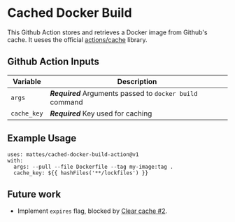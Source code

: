 # Cached Docker Build

This Github Action stores and retrieves a Docker image from Github's cache.
It ueses the official [actions/cache](https://github.com/actions/toolkit/tree/main/packages/cache) library.


## Github Action Inputs

| Variable                         | Description                                                                 |
|----------------------------------|-----------------------------------------------------------------------------|
| `args`                           | ***Required*** Arguments passed to `docker build` command                   |
| `cache_key`                      | ***Required*** Key used for caching                                         |


## Example Usage

```
uses: mattes/cached-docker-build-action@v1
with:
  args: --pull --file Dockerfile --tag my-image:tag .
  cache_key: ${{ hashFiles('**/lockfiles') }}
```

## Future work

  * Implement `expires` flag, blocked by [Clear cache #2](https://github.com/actions/cache/issues/2).

